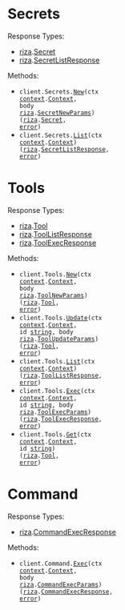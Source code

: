# Secrets

Response Types:

- <a href="https://pkg.go.dev/github.com/riza-io/riza-api-go">riza</a>.<a href="https://pkg.go.dev/github.com/riza-io/riza-api-go#Secret">Secret</a>
- <a href="https://pkg.go.dev/github.com/riza-io/riza-api-go">riza</a>.<a href="https://pkg.go.dev/github.com/riza-io/riza-api-go#SecretListResponse">SecretListResponse</a>

Methods:

- <code title="post /v1/secrets">client.Secrets.<a href="https://pkg.go.dev/github.com/riza-io/riza-api-go#SecretService.New">New</a>(ctx <a href="https://pkg.go.dev/context">context</a>.<a href="https://pkg.go.dev/context#Context">Context</a>, body <a href="https://pkg.go.dev/github.com/riza-io/riza-api-go">riza</a>.<a href="https://pkg.go.dev/github.com/riza-io/riza-api-go#SecretNewParams">SecretNewParams</a>) (<a href="https://pkg.go.dev/github.com/riza-io/riza-api-go">riza</a>.<a href="https://pkg.go.dev/github.com/riza-io/riza-api-go#Secret">Secret</a>, <a href="https://pkg.go.dev/builtin#error">error</a>)</code>
- <code title="get /v1/secrets">client.Secrets.<a href="https://pkg.go.dev/github.com/riza-io/riza-api-go#SecretService.List">List</a>(ctx <a href="https://pkg.go.dev/context">context</a>.<a href="https://pkg.go.dev/context#Context">Context</a>) (<a href="https://pkg.go.dev/github.com/riza-io/riza-api-go">riza</a>.<a href="https://pkg.go.dev/github.com/riza-io/riza-api-go#SecretListResponse">SecretListResponse</a>, <a href="https://pkg.go.dev/builtin#error">error</a>)</code>

# Tools

Response Types:

- <a href="https://pkg.go.dev/github.com/riza-io/riza-api-go">riza</a>.<a href="https://pkg.go.dev/github.com/riza-io/riza-api-go#Tool">Tool</a>
- <a href="https://pkg.go.dev/github.com/riza-io/riza-api-go">riza</a>.<a href="https://pkg.go.dev/github.com/riza-io/riza-api-go#ToolListResponse">ToolListResponse</a>
- <a href="https://pkg.go.dev/github.com/riza-io/riza-api-go">riza</a>.<a href="https://pkg.go.dev/github.com/riza-io/riza-api-go#ToolExecResponse">ToolExecResponse</a>

Methods:

- <code title="post /v1/tools">client.Tools.<a href="https://pkg.go.dev/github.com/riza-io/riza-api-go#ToolService.New">New</a>(ctx <a href="https://pkg.go.dev/context">context</a>.<a href="https://pkg.go.dev/context#Context">Context</a>, body <a href="https://pkg.go.dev/github.com/riza-io/riza-api-go">riza</a>.<a href="https://pkg.go.dev/github.com/riza-io/riza-api-go#ToolNewParams">ToolNewParams</a>) (<a href="https://pkg.go.dev/github.com/riza-io/riza-api-go">riza</a>.<a href="https://pkg.go.dev/github.com/riza-io/riza-api-go#Tool">Tool</a>, <a href="https://pkg.go.dev/builtin#error">error</a>)</code>
- <code title="post /v1/tools/{id}">client.Tools.<a href="https://pkg.go.dev/github.com/riza-io/riza-api-go#ToolService.Update">Update</a>(ctx <a href="https://pkg.go.dev/context">context</a>.<a href="https://pkg.go.dev/context#Context">Context</a>, id <a href="https://pkg.go.dev/builtin#string">string</a>, body <a href="https://pkg.go.dev/github.com/riza-io/riza-api-go">riza</a>.<a href="https://pkg.go.dev/github.com/riza-io/riza-api-go#ToolUpdateParams">ToolUpdateParams</a>) (<a href="https://pkg.go.dev/github.com/riza-io/riza-api-go">riza</a>.<a href="https://pkg.go.dev/github.com/riza-io/riza-api-go#Tool">Tool</a>, <a href="https://pkg.go.dev/builtin#error">error</a>)</code>
- <code title="get /v1/tools">client.Tools.<a href="https://pkg.go.dev/github.com/riza-io/riza-api-go#ToolService.List">List</a>(ctx <a href="https://pkg.go.dev/context">context</a>.<a href="https://pkg.go.dev/context#Context">Context</a>) (<a href="https://pkg.go.dev/github.com/riza-io/riza-api-go">riza</a>.<a href="https://pkg.go.dev/github.com/riza-io/riza-api-go#ToolListResponse">ToolListResponse</a>, <a href="https://pkg.go.dev/builtin#error">error</a>)</code>
- <code title="post /v1/tools/{id}/execute">client.Tools.<a href="https://pkg.go.dev/github.com/riza-io/riza-api-go#ToolService.Exec">Exec</a>(ctx <a href="https://pkg.go.dev/context">context</a>.<a href="https://pkg.go.dev/context#Context">Context</a>, id <a href="https://pkg.go.dev/builtin#string">string</a>, body <a href="https://pkg.go.dev/github.com/riza-io/riza-api-go">riza</a>.<a href="https://pkg.go.dev/github.com/riza-io/riza-api-go#ToolExecParams">ToolExecParams</a>) (<a href="https://pkg.go.dev/github.com/riza-io/riza-api-go">riza</a>.<a href="https://pkg.go.dev/github.com/riza-io/riza-api-go#ToolExecResponse">ToolExecResponse</a>, <a href="https://pkg.go.dev/builtin#error">error</a>)</code>
- <code title="get /v1/tools/{id}">client.Tools.<a href="https://pkg.go.dev/github.com/riza-io/riza-api-go#ToolService.Get">Get</a>(ctx <a href="https://pkg.go.dev/context">context</a>.<a href="https://pkg.go.dev/context#Context">Context</a>, id <a href="https://pkg.go.dev/builtin#string">string</a>) (<a href="https://pkg.go.dev/github.com/riza-io/riza-api-go">riza</a>.<a href="https://pkg.go.dev/github.com/riza-io/riza-api-go#Tool">Tool</a>, <a href="https://pkg.go.dev/builtin#error">error</a>)</code>

# Command

Response Types:

- <a href="https://pkg.go.dev/github.com/riza-io/riza-api-go">riza</a>.<a href="https://pkg.go.dev/github.com/riza-io/riza-api-go#CommandExecResponse">CommandExecResponse</a>

Methods:

- <code title="post /v1/execute">client.Command.<a href="https://pkg.go.dev/github.com/riza-io/riza-api-go#CommandService.Exec">Exec</a>(ctx <a href="https://pkg.go.dev/context">context</a>.<a href="https://pkg.go.dev/context#Context">Context</a>, body <a href="https://pkg.go.dev/github.com/riza-io/riza-api-go">riza</a>.<a href="https://pkg.go.dev/github.com/riza-io/riza-api-go#CommandExecParams">CommandExecParams</a>) (<a href="https://pkg.go.dev/github.com/riza-io/riza-api-go">riza</a>.<a href="https://pkg.go.dev/github.com/riza-io/riza-api-go#CommandExecResponse">CommandExecResponse</a>, <a href="https://pkg.go.dev/builtin#error">error</a>)</code>
